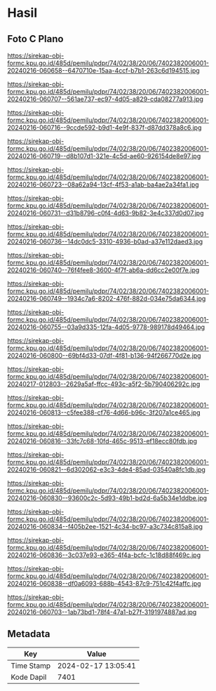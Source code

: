 # Hasil

## Foto C Plano

https://sirekap-obj-formc.kpu.go.id/485d/pemilu/pdpr/74/02/38/20/06/7402382006001-20240216-060658--6470710e-15aa-4ccf-b7b1-263c6d194515.jpg

https://sirekap-obj-formc.kpu.go.id/485d/pemilu/pdpr/74/02/38/20/06/7402382006001-20240216-060707--561ae737-ec97-4d05-a829-cda08277a913.jpg

https://sirekap-obj-formc.kpu.go.id/485d/pemilu/pdpr/74/02/38/20/06/7402382006001-20240216-060716--9ccde592-b9d1-4e9f-837f-d87dd378a8c6.jpg

https://sirekap-obj-formc.kpu.go.id/485d/pemilu/pdpr/74/02/38/20/06/7402382006001-20240216-060719--d8b107d1-321e-4c5d-ae60-926154de8e97.jpg

https://sirekap-obj-formc.kpu.go.id/485d/pemilu/pdpr/74/02/38/20/06/7402382006001-20240216-060723--08a62a94-13cf-4f53-a1ab-ba4ae2a34fa1.jpg

https://sirekap-obj-formc.kpu.go.id/485d/pemilu/pdpr/74/02/38/20/06/7402382006001-20240216-060731--d31b8796-c0f4-4d63-9b82-3e4c337d0d07.jpg

https://sirekap-obj-formc.kpu.go.id/485d/pemilu/pdpr/74/02/38/20/06/7402382006001-20240216-060736--14dc0dc5-3310-4936-b0ad-a37e112daed3.jpg

https://sirekap-obj-formc.kpu.go.id/485d/pemilu/pdpr/74/02/38/20/06/7402382006001-20240216-060740--76f4fee8-3600-4f7f-ab6a-dd6cc2e00f7e.jpg

https://sirekap-obj-formc.kpu.go.id/485d/pemilu/pdpr/74/02/38/20/06/7402382006001-20240216-060749--1934c7a6-8202-476f-882d-034e75da6344.jpg

https://sirekap-obj-formc.kpu.go.id/485d/pemilu/pdpr/74/02/38/20/06/7402382006001-20240216-060755--03a9d335-12fa-4d05-9778-989178d49464.jpg

https://sirekap-obj-formc.kpu.go.id/485d/pemilu/pdpr/74/02/38/20/06/7402382006001-20240216-060800--69bf4d33-07df-4f81-b136-94f266770d2e.jpg

https://sirekap-obj-formc.kpu.go.id/485d/pemilu/pdpr/74/02/38/20/06/7402382006001-20240217-012803--2629a5af-ffcc-493c-a5f2-5b790406292c.jpg

https://sirekap-obj-formc.kpu.go.id/485d/pemilu/pdpr/74/02/38/20/06/7402382006001-20240216-060813--c5fee388-cf76-4d66-b96c-3f207a1ce465.jpg

https://sirekap-obj-formc.kpu.go.id/485d/pemilu/pdpr/74/02/38/20/06/7402382006001-20240216-060816--33fc7c68-10fd-465c-9513-ef18ecc80fdb.jpg

https://sirekap-obj-formc.kpu.go.id/485d/pemilu/pdpr/74/02/38/20/06/7402382006001-20240216-060821--6d302062-e3c3-4de4-85ad-03540a8fc1db.jpg

https://sirekap-obj-formc.kpu.go.id/485d/pemilu/pdpr/74/02/38/20/06/7402382006001-20240216-060830--93600c2c-5d93-49b1-bd2d-6a5b34e1ddbe.jpg

https://sirekap-obj-formc.kpu.go.id/485d/pemilu/pdpr/74/02/38/20/06/7402382006001-20240216-060834--f405b2ee-1521-4c34-bc97-a3c734c815a8.jpg

https://sirekap-obj-formc.kpu.go.id/485d/pemilu/pdpr/74/02/38/20/06/7402382006001-20240216-060836--3c037e93-e365-4f4a-bcfc-1c18d88f469c.jpg

https://sirekap-obj-formc.kpu.go.id/485d/pemilu/pdpr/74/02/38/20/06/7402382006001-20240216-060838--df0a6093-688b-4543-87c9-751c42f4affc.jpg

https://sirekap-obj-formc.kpu.go.id/485d/pemilu/pdpr/74/02/38/20/06/7402382006001-20240216-060703--1ab73bd1-78f4-47a1-b27f-3191974887ad.jpg


## Metadata

| Key        | Value               |
| ---------- | ------------------- |
| Time Stamp | 2024-02-17 13:05:41 |
| Kode Dapil | 7401                |



